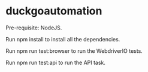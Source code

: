 # duckgoautomation

Pre-requisite: NodeJS.

Run npm install to install all the dependencies.

Run npm run test:browser to run the WebdriverIO tests.

Run npm run test:api to run the API task.
